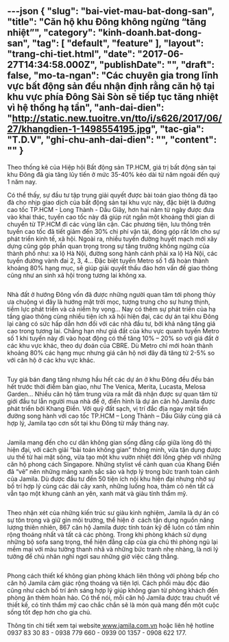 ---json
{
    "slug": "bai-viet-mau-bat-dong-san",
    "title": "​Căn hộ khu Đông không ngừng “tăng nhiệt”",
    "category": "kinh-doanh.bat-dong-san",
    "tag": [
        "default",
        "feature"
    ],
    "layout": "trang-chi-tiet.html",
    "date": "2017-06-27T14:34:58.000Z",
    "publishDate": "",
    "draft": false,
    "mo-ta-ngan": "Các chuyên gia trong lĩnh vực bất động sản đều nhận định rằng căn hộ tại khu vực phía Đông Sài Sòn sẽ tiếp tục tăng nhiệt vì hệ thống hạ tần",
    "anh-dai-dien": "http://static.new.tuoitre.vn/tto/i/s626/2017/06/27/khangdien-1-1498554195.jpg",
    "tac-gia": "T.D.V",
    "ghi-chu-anh-dai-dien": "",
    "__content__": ""
}
---
<p>Theo thống k&ecirc; của Hiệp hội Bất động sản TP.HCM, gi&aacute; trị bất động sản tại khu Đ&ocirc;ng đ&atilde; gia tăng lũy tiến ở mức 35-40% k&eacute;o d&agrave;i từ năm ngo&aacute;i đến qu&yacute; 1 năm nay.</p>

<p>C&oacute; thể thấy, sự đầu tư tập trung giải quyết được b&agrave;i to&aacute;n giao th&ocirc;ng đ&atilde; tạo đ&agrave; cho nhịp giao dịch của bất động sản tại khu vực n&agrave;y, đặc biệt l&agrave; đường cao tốc TP.HCM - Long Th&agrave;nh - Dầu Gi&acirc;y, hơn hai năm từ ng&agrave;y được đưa v&agrave;o khai th&aacute;c, tuyến cao tốc n&agrave;y đ&atilde; gi&uacute;p r&uacute;t ngắn một khoảng thời gian di chuyển từ TP.HCM đi c&aacute;c v&ugrave;ng l&acirc;n cận. C&aacute;c phương tiện, lưu th&ocirc;ng tr&ecirc;n tuyến cao tốc đ&atilde; tiết giảm đến 30% chi ph&iacute; vận tải, đ&oacute;ng g&oacute;p rất lớn cho sự ph&aacute;t triển kinh tế, x&atilde; hội. Ngo&agrave;i ra, nhiều tuyến đường huyết mạch mới x&acirc;y dựng cũng g&oacute;p phần quan trọng trong sự tăng trưởng kh&ocirc;ng ngừng của th&agrave;nh phố như: xa lộ H&agrave; Nội, đường song h&agrave;nh c&aacute;nh phải xa lộ H&agrave; Nội, c&aacute;c tuyến đường v&agrave;nh đai 2, 3, 4... Đặc biệt tuyến Metro số 1 đ&atilde; ho&agrave;n th&agrave;nh khoảng 80% hạng mục, sẽ gi&uacute;p giải quyết thấu đ&aacute;o hơn vấn đề giao th&ocirc;ng cũng như an sinh x&atilde; hội trong tương lai kh&ocirc;ng xa.</p>

<p><img alt="" src="http://static.new.tuoitre.vn/tto/i/s626/2017/06/27/khangdien-2-1498554231.jpg" /></p>

<p>Nh&agrave; đất ở hướng Đ&ocirc;ng vốn đ&atilde; được những người quan t&acirc;m tới phong thủy ưa chuộng v&igrave; đ&acirc;y l&agrave; hướng mặt trời mọc, tượng trưng cho sự hưng thịnh, tiềm lực ph&aacute;t triển v&agrave; cả niềm hy vọng&hellip; Nay c&oacute; th&ecirc;m sự ph&aacute;t triển của hạ tầng giao th&ocirc;ng c&ugrave;ng nhiều tiện &iacute;ch x&atilde; hội hiện đại, c&aacute;c dự &aacute;n tại khu Đ&ocirc;ng lại c&agrave;ng c&oacute; sức hấp dẫn hơn đối với c&aacute;c nh&agrave; đầu tư, bởi khả năng tăng gi&aacute; cao trong tương lai. Chẳng hạn như gi&aacute; đất của khu vực quanh tuyến Metro số 1 khi tuyến n&agrave;y đi v&agrave;o họat động c&oacute; thể tăng 10% &ndash; 20% so với gi&aacute; đất ở c&aacute;c khu vực kh&aacute;c, theo dự đo&aacute;n của CBRE. D&ugrave; Metro chỉ mới ho&agrave;n th&agrave;nh khoảng 80% c&aacute;c hạng mục nhưng gi&aacute; căn hộ nơi đ&acirc;y đ&atilde; tăng từ 2-5% so với căn hộ ở c&aacute;c khu vực kh&aacute;c.</p>

<p><img alt="" src="http://static.new.tuoitre.vn/tto/i/s626/2017/06/27/khangdien-3-1498554266.jpg" /></p>

<p>Tuy gi&aacute; b&aacute;n đang tăng nhưng hầu hết c&aacute;c dự &aacute;n ở khu Đ&ocirc;ng đều đều b&aacute;n hết trước thời điểm b&agrave;n giao, như The Venica, Merita, Lucasta, Melosa Garden&hellip; Nhiều căn hộ tầm trung vừa ra mắt đ&atilde; nhận được sự quan t&acirc;m từ giới đầu tư lẫn người mua nh&agrave; để ở, điển h&igrave;nh l&agrave; dự &aacute;n căn hộ Jamila được ph&aacute;t triển bởi Khang Điền. Với quỹ đất sạch, vị tr&iacute; đắc địa ngay mặt tiền đường song h&agrave;nh&nbsp;với cao tốc TP.HCM &ndash; Long Th&agrave;nh &ndash; Dầu Gi&acirc;y c&ugrave;ng gi&aacute; cả hợp l&yacute;, Jamila tạo cơn sốt tại khu Đ&ocirc;ng từ mấy th&aacute;ng nay.</p>

<p><img alt="" src="http://static.new.tuoitre.vn/tto/i/s626/2017/06/27/khangdien-4-1498554278.jpg" /></p>

<p>Jamila mang đến cho cư d&acirc;n kh&ocirc;ng gian sống đẳng cấp giữa l&ograve;ng đ&ocirc; thị hiện đại, với c&aacute;ch giải &ldquo;b&agrave;i to&aacute;n kh&ocirc;ng gian&rdquo; th&ocirc;ng minh, vừa tận dụng được ưu thế từ hai mặt s&ocirc;ng, vừa tạo một khu vườn nhiệt đới lồng gh&eacute;p với những căn hộ phong c&aacute;ch Singapore. Những stylist về cảnh quan của Khang Điền đ&atilde; &ldquo;vẽ&rdquo; n&ecirc;n những mảng xanh sắc sảo v&agrave; hợp l&yacute; trong bức tranh to&agrave;n cảnh của Jamila. D&ugrave; được đầu tư đến 50 tiện &iacute;ch nội khu hiện đại nhưng nhờ sự bố tr&iacute; hợp l&yacute; c&ugrave;ng c&aacute;c dải c&acirc;y xanh, những luống hoa, thảm cỏ n&ecirc;n tất cả vẫn tạo một khung cảnh an y&ecirc;n, xanh m&aacute;t v&agrave; gi&agrave;u t&iacute;nh thẩm mỹ.</p>

<p><img alt="" src="http://static.new.tuoitre.vn/tto/i/s626/2017/06/27/khangdien-5-1498554290.jpg" /></p>

<p>Theo nhận x&eacute;t của những kiến tr&uacute;c sư gi&agrave;u kinh nghiệm, Jamila l&agrave; dự &aacute;n c&oacute; sự t&ocirc;n trọng v&agrave; giữ g&igrave;n m&ocirc;i trường, thể hiện ở&nbsp; c&aacute;ch tận dụng nguồn năng lượng thi&ecirc;n nhi&ecirc;n, 867 căn hộ Jamila được t&iacute;nh to&aacute;n kỹ để lu&ocirc;n c&oacute; tầm nh&igrave;n rộng tho&aacute;ng nhất v&agrave; tất cả c&aacute;c ph&ograve;ng. Trong khi ph&ograve;ng kh&aacute;ch sử dụng những bộ sofa sang trọng, thể hiện đẳng cấp của gia chủ th&igrave; ph&ograve;ng ngủ lại mềm mại với m&agrave;u tường thanh nh&atilde; v&agrave; những bức tranh nhẹ nh&agrave;ng, l&agrave; nơi l&yacute; tưởng để chủ nh&acirc;n nghỉ ngơi sau những giờ việc căng thẳng.</p>

<p><img alt="" src="http://static.new.tuoitre.vn/tto/i/s626/2017/06/27/khangdien-6-1498554303.jpg" /></p>

<p>Phong c&aacute;ch thiết kế kh&ocirc;ng gian ph&ograve;ng kh&aacute;ch li&ecirc;n th&ocirc;ng với ph&ograve;ng bếp cho căn hộ Jamila cảm gi&aacute;c rộng tho&aacute;ng v&agrave; tiện lợi. C&aacute;ch phối m&agrave;u độc đ&aacute;o cũng như c&aacute;ch bố tr&iacute; &aacute;nh s&aacute;ng hợp l&yacute; gi&uacute;p kh&ocirc;ng gian từ ph&ograve;ng kh&aacute;ch đến ph&ograve;ng ăn th&ecirc;m ho&agrave;n hảo. C&oacute; thể n&oacute;i, mỗi căn hộ Jamila được trau chuốt về thiết kế, c&oacute; t&iacute;nh thẩm mỹ cao chắc chắn sẽ l&agrave; m&oacute;n qu&agrave; mang đến một cuộc sống tốt đẹp hơn cho gia chủ.</p>

<p>Th&ocirc;ng tin chi tiết xem tại website<a href="http://www.jamila.com.vn/" target="_blank">&nbsp;www.jamila.com.vn</a>&nbsp;hoặc li&ecirc;n hệ hotline 0937 83 30 83 - 0938 779 660 - 0939 00 1357 - 0908 622 177.</p>
